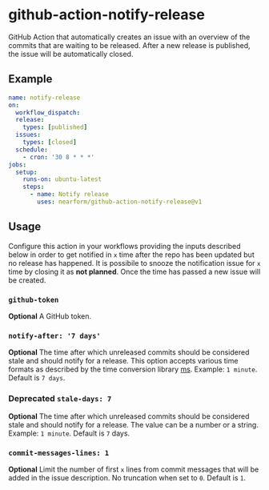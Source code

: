 # github-action-notify-release

GitHub Action that automatically creates an issue with an overview of the commits that are waiting to be released. After a new release is published, the issue will be automatically closed.

## Example

```yaml
name: notify-release
on:
  workflow_dispatch:
  release:
    types: [published]
  issues:
    types: [closed]
  schedule:
    - cron: '30 8 * * *'
jobs:
  setup:
    runs-on: ubuntu-latest
    steps:
      - name: Notify release
        uses: nearform/github-action-notify-release@v1
```

## Usage

Configure this action in your workflows providing the inputs described below in order to get notified in `x` time after the repo has been updated but no release has happened.
It is possibile to snooze the notification issue for `x` time by closing it as **not planned**. Once the time has passed a new issue will be created.

### `github-token`

**Optional** A GitHub token.

### `notify-after: '7 days'`

**Optional** The time after which unreleased commits should be considered stale and should notify for a release.
This option accepts various time formats as described by the time conversion library [ms](https://github.com/vercel/ms).
Example: `1 minute`.
Default is `7 days`.

### **Deprecated** `stale-days: 7`

**Optional** The time after which unreleased commits should be considered stale and should notify for a release. The value can be a number or a string.
Example: `1 minute`.
Default is `7` days.

### `commit-messages-lines: 1`

**Optional** Limit the number of first `x` lines from commit messages that will be added in the issue description. No truncation when set to `0`. Default is `1`.
